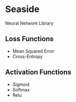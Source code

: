 # Seaside
Neural Network Library

## Loss Functions
- Mean Squared Error
- Cross-Entropy

## Activation Functions
- Sigmoid
- Softmax
- Relu
